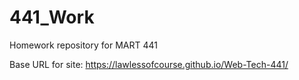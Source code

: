 # 441_Work

Homework repository for MART 441

Base URL for site:
https://lawlessofcourse.github.io/Web-Tech-441/
